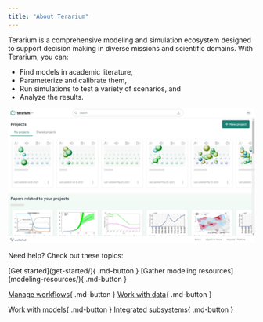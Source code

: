 ```yaml
---
title: "About Terarium"
---
```


Terarium is a comprehensive modeling and simulation ecosystem designed to support decision making in diverse missions and scientific domains. With Terarium, you can:

- Find models in academic literature,
- Parameterize and calibrate them,
- Run simulations to test a variety of scenarios, and
- Analyze the results.

![The Terarium home screen with a list of projects and related papers](img/terarium-home.jpg)

Need help? Check out these topics:

<div class="gridcards" markdown>
[Get started](get-started/){ .md-button }
[Gather modeling resources](modeling-resources/){ .md-button }

[Manage workflows](workflows/){ .md-button }
[Work with data](datasets/){ .md-button }

[Work with models](models/){ .md-button }
[Integrated subsystems](subsystems/){ .md-button }
</div>